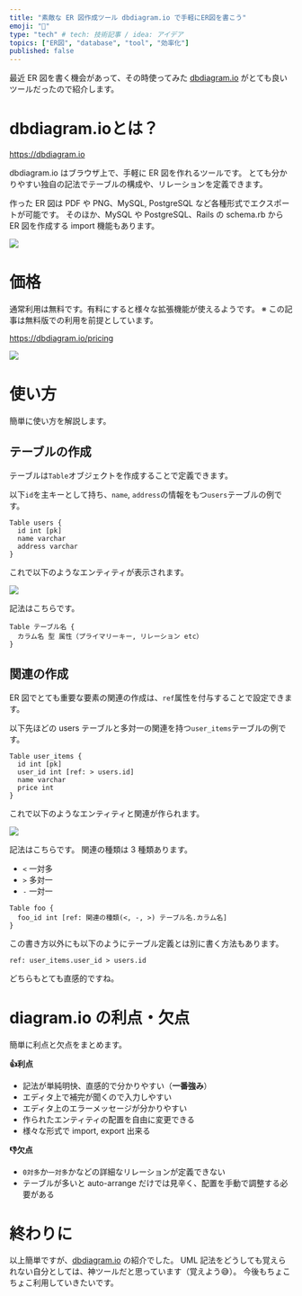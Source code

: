 ```yaml
---
title: "素敵な ER 図作成ツール dbdiagram.io で手軽にER図を書こう"
emoji: "🧰"
type: "tech" # tech: 技術記事 / idea: アイデア
topics: ["ER図", "database", "tool", "効率化"]
published: false
---
```


最近 ER 図を書く機会があって、その時使ってみた [dbdiagram.io](https://dbdiagram.io/home) がとても良いツールだったので紹介します。

# dbdiagram.ioとは？

https://dbdiagram.io

dbdiagram.io はブラウザ上で、手軽に ER 図を作れるツールです。
とても分かりやすい独自の記法でテーブルの構成や、リレーションを定義できます。

作った ER 図は PDF や PNG、MySQL, PostgreSQL など各種形式でエクスポートが可能です。
そのほか、MySQL や PostgreSQL、Rails の schema.rb から ER 図を作成する import 機能もあります。

![](https://i.gyazo.com/1f0b3be06d36e3ddfcc1d08b50309322.gif)

# 価格

通常利用は無料です。有料にすると様々な拡張機能が使えるようです。
※ この記事は無料版での利用を前提としています。

https://dbdiagram.io/pricing

![](https://i.gyazo.com/02e1d922730e8bf917acb71ecf66af5c.png)

# 使い方

簡単に使い方を解説します。

## テーブルの作成

テーブルは`Table`オブジェクトを作成することで定義できます。

以下`id`を主キーとして持ち、`name`, `address`の情報をもつ`users`テーブルの例です。

```
Table users {
  id int [pk]
  name varchar
  address varchar
}
```

これで以下のようなエンティティが表示されます。

![](https://i.gyazo.com/72efaeebd2945ed67748c8b37833ea9b.png)


記法はこちらです。

```
Table テーブル名 {
  カラム名 型 属性（プライマリーキー, リレーション etc）
}
```

## 関連の作成

ER 図でとても重要な要素の関連の作成は、`ref`属性を付与することで設定できます。

以下先ほどの users テーブルと多対一の関連を持つ`user_items`テーブルの例です。

```
Table user_items {
  id int [pk]
  user_id int [ref: > users.id]
  name varchar
  price int
}
```

これで以下のようなエンティティと関連が作られます。

![](https://i.gyazo.com/abc5385d3ea545d6e064bc481126843b.png)


記法はこちらです。
関連の種類は 3 種類あります。
- `<` 一対多
- `>` 多対一
- `-` 一対一

```
Table foo {
  foo_id int [ref: 関連の種類(<, -, >) テーブル名.カラム名]
}
```

この書き方以外にも以下のようにテーブル定義とは別に書く方法もあります。

```
ref: user_items.user_id > users.id
```

どちらもとても直感的ですね。

# diagram.io の利点・欠点

簡単に利点と欠点をまとめます。

**👍利点**
- 記法が単純明快、直感的で分かりやすい（**一番強み**）
- エディタ上で補完が聞くので入力しやすい
- エディタ上のエラーメッセージが分かりやすい
- 作られたエンティティの配置を自由に変更できる
- 様々な形式で import, export 出来る

**👎欠点**
- `0対多`か`一対多`かなどの詳細なリレーションが定義できない
- テーブルが多いと auto-arrange だけでは見辛く、配置を手動で調整する必要がある

# 終わりに

以上簡単ですが、[dbdiagram.io](https://dbdiagram.io/home) の紹介でした。
UML 記法をどうしても覚えられない自分としては、神ツールだと思っています（覚えよう😅）。
今後もちょこちょこ利用していきたいです。